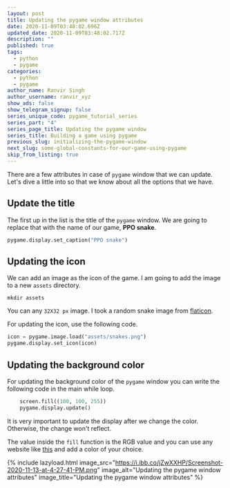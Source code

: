 ```yaml
---
layout: post
title: Updating the pygame window attributes
date: 2020-11-09T03:48:02.696Z
updated_date: 2020-11-09T03:48:02.717Z
description: ""
published: true
tags:
  - python
  - pygame
categories:
  - python
  - pygame
author_name: Ranvir Singh
author_username: ranvir_xyz
show_ads: false
show_telegram_signup: false
series_unique_code: pygame_tutorial_series
series_part: "4"
series_page_title: Updating the pygame window
series_title: Building a game using pygame
previous_slug: initializing-the-pygame-window
next_slug: some-global-constants-for-our-game-using-pygame
skip_from_listing: true
---
```

There are a few attributes in case of `pygame` window that we can update. Let's dive a little into so that we know about all the options that we have.

## Update the title

The first up in the list is the title of the `pygame` window. We are going to replace that with the name of our game, **PPO snake**.

```python
pygame.display.set_caption("PPO snake")
```

## Updating the icon

We can add an image as the icon of the game. I am going to add the image to a new `assets` directory.

```shell
mkdir assets
```

You can any `32X32 px` image. I took a random snake image from [flaticon](https://flaticon.com).

For updating the icon, use the following code.

```python
icon = pygame.image.load("assets/snakes.png")
pygame.display.set_icon(icon)
```

## Updating the background color

For updating the background color of the `pygame` window you can write the following code in the main while loop.

```python
    screen.fill((100, 100, 255))
    pygame.display.update()
```

It is very important to update the display after we change the color. Otherwise, the change won't reflect.

The value inside the `fill` function is the RGB value and you can use any website like [this](https://www.w3schools.com/colors/colors_rgb.asp) and add a color of your choice.

{% include lazyload.html image_src="https://i.ibb.co/jZwXXHP/Screenshot-2020-11-13-at-4-27-41-PM.png" image_alt="Updating the pygame window attributes" image_title="Updating the pygame window attributes" %}